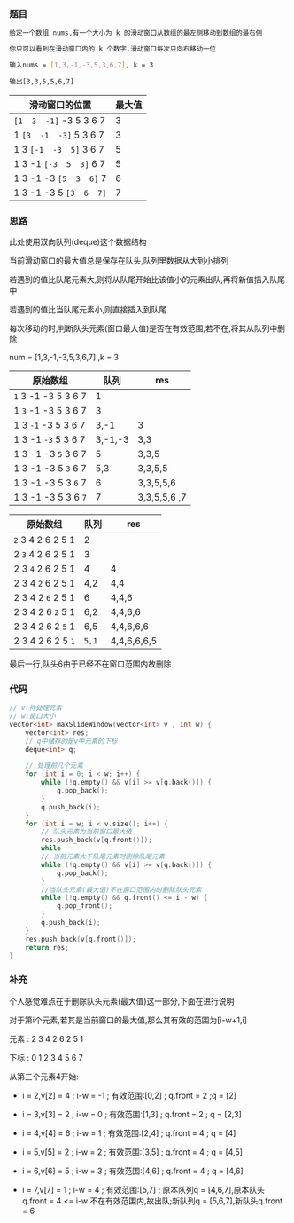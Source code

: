 <!--
 * @Description: 
 * @Version: 1.0
 * @Author: dalao
 * @Email: dalao_li@163.com
 * @Date: 2022-02-13 19:00:24
 * @LastEditors: dalao
 * @LastEditTime: 2022-04-03 22:47:14
-->
### 题目

```sh
给定一个数组 nums,有一个大小为 k 的滑动窗口从数组的最左侧移动到数组的最右侧

你只可以看到在滑动窗口内的 k 个数字.滑动窗口每次只向右移动一位

输入nums = [1,3,-1,-3,5,3,6,7], k = 3
 
输出[3,3,5,5,6,7]   
```

| 滑动窗口的位置              | 最大值 |
| --------------------------- | ------ |
| `[1  3  -1]` -3  5  3  6  7 | 3      |
| 1 `[3  -1  -3]` 5  3  6  7  | 3      |
| 1  3 `[-1  -3  5]` 3  6  7  | 5      |
| 1  3  -1 `[-3  5  3]` 6  7  | 5      |
| 1  3  -1  -3 `[5  3  6]` 7  | 6      |
| 1  3  -1  -3  5 `[3  6  7]` | 7      |



### 思路

此处使用双向队列(deque)这个数据结构

当前滑动窗口的最大值总是保存在队头,队列里数据从大到小排列  

若遇到的值比队尾元素大,则将从队尾开始比该值小的元素出队,再将新值插入队尾中  

若遇到的值比当队尾元素小,则直接插入到队尾

每次移动的时,判断队头元素(窗口最大值)是否在有效范围,若不在,将其从队列中删除


num = [1,3,-1,-3,5,3,6,7] ,k = 3


| 原始数组                  | 队列    | res          |
| ------------------------- | ------- | ------------ |
| `1`  3  -1 -3  5  3  6  7 | 1       |              |
| 1  `3`  -1 -3  5  3  6  7 | 3       |              |
| 1  3  `-1` -3  5  3  6  7 | 3,-1    | 3            |
| 1  3  -1 `-3`  5  3  6  7 | 3,-1,-3 | 3,3          |
| 1  3  -1 -3  `5`  3  6  7 | 5       | 3,3,5        |
| 1  3  -1 -3  5  `3`  6  7 | 5,3     | 3,3,5,5      |
| 1  3  -1 -3  5  3  `6`  7 | 6       | 3,3,5,5,6    |
| 1  3  -1 -3  5  3  6  `7` | 7       | 3,3,5,5,6 ,7 |


| 原始数组          | 队列  | res         |
| ----------------- | ----- | ----------- |
| `2` 3 4 2 6 2 5 1 | 2     |             |
| 2 `3` 4 2 6 2 5 1 | 3     |             |
| 2 3 `4` 2 6 2 5 1 | 4     | 4           |
| 2 3 4 `2` 6 2 5 1 | 4,2   | 4,4         |
| 2 3 4 2 `6` 2 5 1 | 6     | 4,4,6       |
| 2 3 4 2 6 `2` 5 1 | 6,2   | 4,4,6,6     |
| 2 3 4 2 6 2 `5` 1 | 6,5   | 4,4,6,6,6   |
| 2 3 4 2 6 2 5 `1` | `5,1` | 4,4,6,6,6,5 |

最后一行,队头6由于已经不在窗口范围内故删除


### 代码

```c++
// v:待处理元素
// w:窗口大小
vector<int> maxSlideWindow(vector<int> v , int w) {
    vector<int> res;
    // q中储存的是v中元素的下标
    deque<int> q;
    
    // 处理前几个元素
    for (int i = 0; i < w; i++) {
        while (!q.empty() && v[i] >= v[q.back()]) {
            q.pop_back();
        }
        q.push_back(i);
    }
    for (int i = w; i < v.size(); i++) {
        // 队头元素为当前窗口最大值
        res.push_back(v[q.front()]);
        while
        // 当前元素大于队尾元素时删除队尾元素
        while (!q.empty() && v[i] >= v[q.back()]) {
            q.pop_back();
        }
        //当队头元素(最大值)不在窗口范围内时删除队头元素
        while (!q.empty() && q.front() <= i - w) {
            q.pop_front();
        }
        q.push_back(i);
    }
    res.push_back(v[q.front()]);
    return res;
}
```

### 补充

个人感觉难点在于删除队头元素(最大值)这一部分,下面在进行说明

对于第i个元素,若其是当前窗口的最大值,那么其有效的范围为[i-w+1,i]

元素 : 2 3 4 2 6 2 5 1

下标 : 0 1 2 3 4 5 6 7

从第三个元素4开始:

- i = 2,v[2] = 4 ; i-w = -1 ; 有效范围:[0,2] ; q.front = 2 ;q = [2]

- i = 3,v[3] = 2 ; i-w = 0 ; 有效范围:[1,3] ; q.front = 2 ; q = [2,3]

- i = 4,v[4] = 6 ; i-w = 1 ; 有效范围:[2,4] ; q.front = 4 ; q = [4]

- i = 5,v[5] = 2 ; i-w = 2 ; 有效范围:[3,5] ; q.front = 4 ; q = [4,5]

- i = 6,v[6] = 5 ; i-w = 3 ; 有效范围:[4,6] ; q.front = 4 ; q = [4,6]

- i = 7,v[7] = 1 ; i-w = 4 ; 有效范围:[5,7] ; 原本队列q = [4,6,7],原本队头q.front = 4 <= i-w 不在有效范围内,故出队;新队列q = [5,6,7],新队头q.front = 6 
